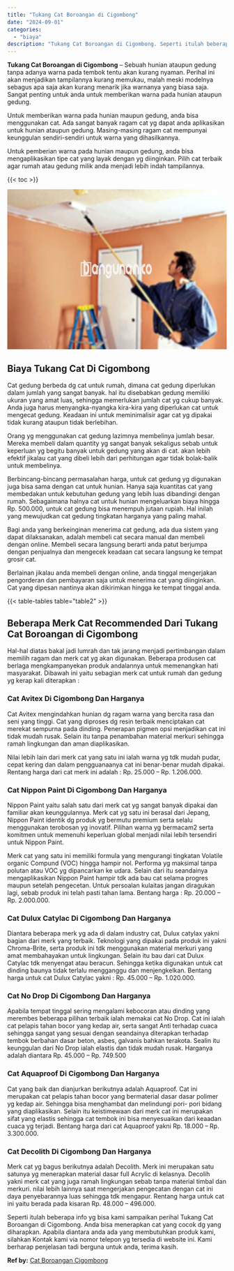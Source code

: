 ```yaml
---
title: "Tukang Cat Boroangan di Cigombong"
date: "2024-09-01"
categories: 
  - "biaya"
description: "Tukang Cat Boroangan di Cigombong. Seperti itulah beberapa info yg bisa kami sampaikan perihal Tukang Cat Boroangan di Cigombong. Anda bisa menerapkan cat ya..."
---
```


**Tukang Cat Boroangan di Cigombong** – Sebuah hunian ataupun gedung tanpa adanya warna pada tembok tentu akan kurang nyaman. Perihal ini akan menjadikan tampilannya kurang memukau, malah meski modelnya sebagus apa saja akan kurang menarik jika warnanya yang biasa saja. Sangat penting untuk anda untuk memberikan warna pada hunian ataupun gedung.

Untuk memberikan warna pada hunian maupun gedung, anda bisa menggunakan cat. Ada sangat banyak ragam cat yg dapat anda aplikasikan untuk hunian ataupun gedung. Masing-masing ragam cat mempunyai keunggulan sendiri-sendiri untuk warna yang dihasilkannya.

Untuk pemberian warna pada hunian maupun gedung, anda bisa mengaplikasikan tipe cat yang layak dengan yg diinginkan. Pilih cat terbaik agar rumah atau gedung milik anda menjadi lebih indah tampilannya.

{{< toc >}}

![Tukang Cat Boroangan di Cigombong](/images/jasa-cat-murah08.png)

## Biaya Tukang Cat Di Cigombong

Cat gedung berbeda dg cat untuk rumah, dimana cat gedung diperlukan dalam jumlah yang sangat banyak. hal itu disebabkan gedung memiliki ukuran yang amat luas, sehingga memerlukan jumlah cat yg cukup banyak. Anda juga harus menyangka-nyangka kira-kira yang diperlukan cat untuk mengecat gedung. Keadaan ini untuk meminimalisir agar cat yg dipakai tidak kurang ataupun tidak berlebihan.

Orang yg menggunakan cat gedung lazimnya membelinya jumlah besar. Mereka membeli dalam quantity yg sangat banyak sekaligus sebab untuk keperluan yg begitu banyak untuk gedung yang akan di cat. akan lebih efektif jikalau cat yang dibeli lebih dari perhitungan agar tidak bolak-balik untuk membelinya.

Berbincang-bincang permasalahan harga, untuk cat gedung yg digunakan juga bisa sama dengan cat untuk hunian. Hanya saja kuantitas cat yang membedakan untuk kebutuhan gedung yang lebih luas dibandingi dengan rumah. Sebagaimana halnya cat untuk hunian mengeluarkan biaya hingga Rp. 500.000, untuk cat gedung bisa menempuh jutaan rupiah. Hal inilah yang mewujudkan cat gedung tingkatan harganya yang paling mahal.

Bagi anda yang berkeinginan menerima cat gedung, ada dua sistem yang dapat dilaksanakan, adalah membeli cat secara manual dan membeli dengan online. Membeli secara langsung berarti anda patut berjumpa dengan penjualnya dan mengecek keadaan cat secara langsung ke tempat grosir cat.

Berlainan jikalau anda membeli dengan online, anda tinggal mengerjakan pengorderan dan pembayaran saja untuk menerima cat yang diinginkan. Cat yang dipesan nantinya akan dikirimkan hingga ke tempat tinggal anda.

{{< table-tables table="table2" >}}

## Beberapa Merk Cat Recommended Dari Tukang Cat Boroangan di Cigombong

Hal-hal diatas bakal jadi lumrah dan tak jarang menjadi pertimbangan dalam memilih ragam dan merk cat yg akan digunakan. Beberapa produsen cat berlaga mengkampanyekan produk andalannya untuk memenangkan hati masyarakat. Dibawah ini yaitu sebagian merk cat untuk rumah dan gedung yg kerap kali diterapkan :

### Cat Avitex Di Cigombong Dan Harganya

Cat Avitex mengindahkan hunian dg ragam warna yang bercita rasa dan seni yang tinggi. Cat yang diproses dg resin terbaik menciptakan cat merekat sempurna pada dinding. Penerapan pigmen opsi menjadikan cat ini tidak mudah rusak. Selain itu tanpa penambahan material merkuri sehingga ramah lingkungan dan aman diaplikasikan.

Nilai lebih lain dari merk cat yang satu ini ialah warna yg tdk mudah pudar, cepat kering dan dalam pengguanaanya cat ini benar-benar mudah dipakai. Rentang harga dari cat merk ini adalah : Rp. 25.000 – Rp. 1.206.000.

### Cat Nippon Paint Di Cigombong Dan Harganya

Nippon Paint yaitu salah satu dari merk cat yg sangat banyak dipakai dan familiar akan keunggulannya. Merk cat yg satu ini berasal dari Jepang, Nippon Paint identik dg produk yg bermutu premium serta selalu menggunakan terobosan yg inovatif. Pilihan warna yg bermacam2 serta komitmen untuk memenuhi keperluan global menjadi nilai lebih tersendiri untuk Nippon Paint.

Merk cat yang satu ini memiliki formula yang mengurangi tingkatan Volatile organic Compund (VOC) hingga hampir nol. Performa yg maksimal tanpa polutan atau VOC yg dipancarkan ke udara. Selain dari itu seandainya mengaplikasikan Nippon Paint hampir tdk ada bau cat selama progres maupun setelah pengecetan. Untuk persoalan kulaitas jangan diragukan lagi, sebab produk ini telah pasti tahan lama. Bentang harga : Rp. 20.000 – Rp. 2.000.000.

### Cat Dulux Catylac Di Cigombong Dan Harganya

Diantara beberapa merk yg ada di dalam industry cat, Dulux catylax yakni bagian dari merk yang terbaik. Teknologi yang dipakai pada produk ini yakni Chroma-Brite, serta produk ini tdk menggunakan material merkuri yang amat membahayakan untuk lingkungan. Selain itu bau dari cat Dulux Catylac tdk menyengat atau beracun. Sehingga ketika digunakan untuk cat dinding baunya tidak terlalu mengganggu dan menjengkelkan. Bentang harga untuk cat Dulux Catylac yakni : Rp. 45.000 – Rp. 1.020.000.

### Cat No Drop Di Cigombong Dan Harganya

Apabila tempat tinggal sering mengalami kebocoran atau dinding yang merembes beberapa pilihan terbaik ialah memakai cat No Drop. Cat ini ialah cat pelapis tahan bocor yang kedap air, serta sangat Anti terhadap cuaca sehingga sangat yang sesuai dengan seandainya diterapkan terhadap tembok berbahan dasar beton, asbes, galvanis bahkan terakota. Sealin itu keunggulan dari No Drop ialah elastis dan tidak mudah rusak. Harganya adalah diantara Rp. 45.000 – Rp. 749.500

### Cat Aquaproof Di Cigombong Dan Harganya

Cat yang baik dan dianjurkan berikutnya adalah Aquaproof. Cat ini merupakan cat pelapis tahan bocor yang bermaterial dasar dasar polimer yg kedap air. Sehingga bisa menghambat dan melindungi pori- pori bidang yang diaplikasikan. Selain itu keistimewaan dari merk cat ini merupakan sifat yang elastis sehingga cat tembok ini bisa menyesuaikan dari keaadan cuaca yg terjadi. Bentang harga dari cat Aquaproof yakni Rp. 18.000 – Rp. 3.300.000.

### Cat Decolith Di Cigombong Dan Harganya

Merk cat yg bagus berikutnya adalah Decolith. Merk ini merupakan satu satunya yg menerapkan material dasar full Acrylic di kelasnya. Decolih yakni merk cat yang juga ramah lingkungan sebab tanpa material timbal dan merkuri. nilai lebih lainnya saat mengerjakan pengecatan dengan cat ini daya penyebarannya luas sehingga tdk mengapur. Rentang harga untuk cat ini yaitu berada pada kisaran Rp. 48.000 – 496.000.

Seperti itulah beberapa info yg bisa kami sampaikan perihal Tukang Cat Boroangan di Cigombong. Anda bisa menerapkan cat yang cocok dg yang diharapkan. Apabila diantara anda ada yang membutuhkan produk kami, silahkan Kontak kami via nomor telepon yg tersedia di website ini. Kami berharap penjelasan tadi berguna untuk anda, terima kasih.

**Ref by:** [Cat Boroangan Cigombong](https://id.wikipedia.org/wiki/Cat)
